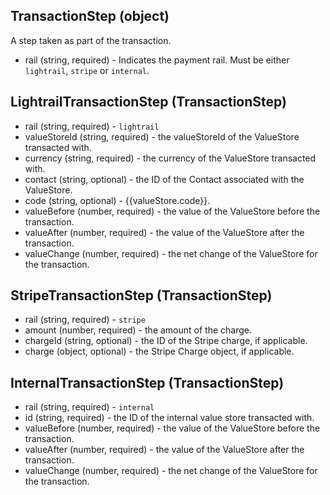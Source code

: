 ## TransactionStep (object)
A step taken as part of the transaction.
+ rail (string, required) - Indicates the payment rail. Must be either `lightrail`, `stripe` or `internal`.

## LightrailTransactionStep (TransactionStep)
+ rail (string, required) - `lightrail`
+ valueStoreId (string, required) - the valueStoreId of the ValueStore transacted with.
+ currency (string, required) - the currency of the ValueStore transacted with.
+ contact (string, optional) - the ID of the Contact associated with the ValueStore.
+ code (string, optional) - {{valueStore.code}}.
+ valueBefore (number, required) - the value of the ValueStore before the transaction.
+ valueAfter (number, required) - the value of the ValueStore after the transaction.
+ valueChange (number, required) - the net change of the ValueStore for the transaction.

## StripeTransactionStep (TransactionStep)
+ rail (string, required) - `stripe`
+ amount (number, required) - the amount of the charge.
+ chargeId (string, optional) - the ID of the Stripe charge, if applicable.
+ charge (object, optional) - the Stripe Charge object, if applicable.

## InternalTransactionStep (TransactionStep)
+ rail (string, required) - `internal`
+ id (string, required) - the ID of the internal value store transacted with.
+ valueBefore (number, required) - the value of the ValueStore before the transaction.
+ valueAfter (number, required) - the value of the ValueStore after the transaction.
+ valueChange (number, required) - the net change of the ValueStore for the transaction.
